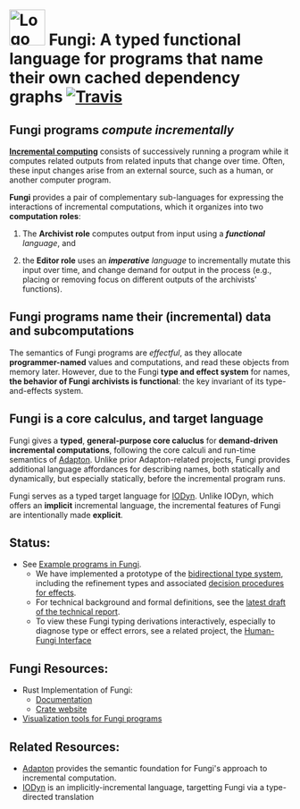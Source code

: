 # <img src="http://adapton.org/fungi-lang-logo/Fungi-lang-logo-64.png" alt="Logo" style="width: 64px;"/> Fungi: A typed functional language for programs that name their own cached dependency graphs [![Travis](https://api.travis-ci.org/Adapton/fungi-lang.rust.svg?branch=master)](https://travis-ci.org/Adapton/fungi-lang.rust)

## Fungi programs _compute incrementally_

[**Incremental
computing**](https://en.wikipedia.org/wiki/Incremental_computing)
consists of successively running a program while it computes related
outputs from related inputs that change over time.  Often, these input
changes arise from an external source, such as a human, or another
computer program.

**Fungi** provides a pair of complementary sub-languages for
expressing the interactions of incremental computations, which it
organizes into two **computation roles**:

1. The **Archivist role** computes output from input using a
   _**functional** language_, and

2. the **Editor role** uses an _**imperative** language_ to
   incrementally mutate this input over time, and change demand for
   output in the process (e.g., placing or removing focus on different
   outputs of the archivists' functions).


## Fungi programs name their (incremental) data and subcomputations

The semantics of Fungi programs are _effectful_, as they allocate
**programmer-named** values and computations, and read these objects
from memory later.  However, due to the Fungi **type and effect
system** for names, **the behavior of Fungi archivists is
functional**: the key invariant of its type-and-effects system.

## Fungi is a core calculus, and target language

Fungi gives a **typed**, **general-purpose core caluclus** for
**demand-driven incremental computations**, following the core calculi
and run-time semantics of [Adapton](http://adapton.org).  Unlike prior
Adapton-related projects, Fungi provides additional language
affordances for describing names, both statically and dynamically, but
especially statically, before the incremental program runs.

Fungi serves as a typed target language for
[IODyn](https://github.com/cuplv/iodyn-lang.rust).  Unlike IODyn,
which offers an **implicit** incremental language, the incremental
features of Fungi are intentionally made **explicit**.

## Status:

 - See [Example programs in Fungi](https://docs.rs/fungi-lang/0/fungi_lang/examples/index.html).
   - We have implemented a prototype of the [bidirectional type system](https://docs.rs/fungi-lang/0/fungi_lang/bitype/index.html),
     including the refinement types and associated [decision procedures for effects](https://docs.rs/fungi-lang/0/fungi_lang/decide/effect/index.html).
   - For technical background and formal definitions, see the [latest draft of the technical report](https://arxiv.org/abs/1610.00097).
   - To view these Fungi typing derivations interactively, especially to diagnose type or effect errors, see a related project, the [Human-Fungi Interface](https://github.com/Adapton/fungi-vis)  

## Fungi Resources:

 - Rust Implementation of Fungi:
    - [Documentation](https://docs.rs/fungi-lang)  
    - [Crate website](https://crates.io/crates/fungi-lang)  
 - [Visualization tools for Fungi programs](https://github.com/Adapton/fungi-vis)  

## Related Resources:

 - [Adapton](http://adapton.org) provides the semantic foundation for Fungi's approach to incremental computation.  
 - [IODyn](https://github.com/cuplv/iodyn-lang.rust) is an implicitly-incremental language, targetting Fungi via a type-directed translation  
